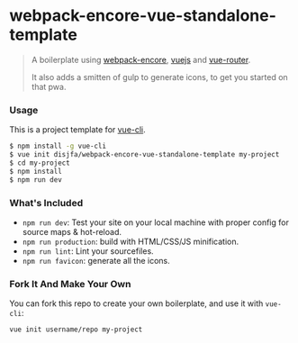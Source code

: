 # webpack-encore-vue-standalone-template

> A boilerplate using [webpack-encore](http://symfony.com/doc/current/frontend.html), 
[vuejs](https://vuejs.org) and
[vue-router](https://router.vuejs.org/en/). 
>
> It also adds a smitten of gulp to generate icons, to get you started on that pwa.

### Usage

This is a project template for [vue-cli](https://github.com/vuejs/vue-cli).

``` bash
$ npm install -g vue-cli
$ vue init disjfa/webpack-encore-vue-standalone-template my-project
$ cd my-project
$ npm install
$ npm run dev
```

### What's Included

- `npm run dev`: Test your site on your local machine with proper config for source maps & hot-reload.
- `npm run production`: build with HTML/CSS/JS minification.
- `npm run lint`: Lint your sourcefiles.
- `npm run favicon`: generate all the icons.

### Fork It And Make Your Own

You can fork this repo to create your own boilerplate, and use it with `vue-cli`:

``` bash
vue init username/repo my-project
```
